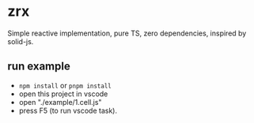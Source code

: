 # zrx
Simple reactive implementation, pure TS, zero dependencies, inspired by solid-js.

## run example
- ```npm install``` or ```pnpm install```
- open this project in vscode
- open "./example/1.cell.js"
- press F5 (to run vscode task).